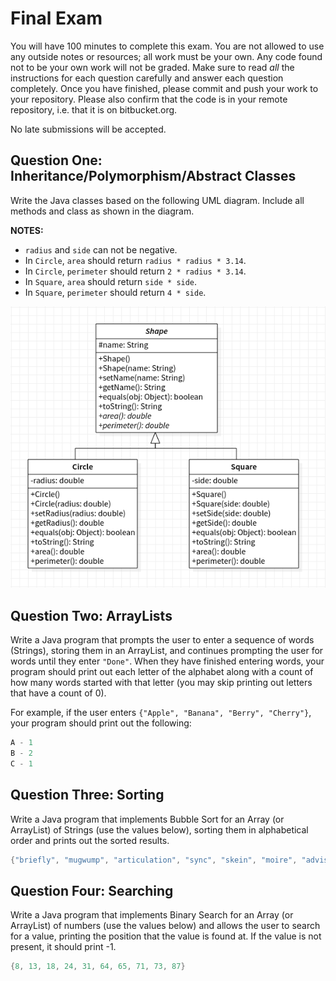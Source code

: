 # Final Exam

You will have 100 minutes to complete this exam. You are not allowed to use any outside notes or resources; all work must be your own. Any code found not to be your own work will not be graded. Make sure to read _all_ the instructions for each question carefully and answer each question completely. Once you have finished, please commit and push your work to your repository. Please also confirm that the code is in your remote repository, i.e. that it is on bitbucket.org.

No late submissions will be accepted.

## Question One: Inheritance/Polymorphism/Abstract Classes

Write the Java classes based on the following UML diagram. Include all methods and class as shown in the diagram.

**NOTES:**

* `radius` and `side` can not be negative.
* In `Circle`, `area` should return `radius * radius * 3.14`.
* In `Circle`, `perimeter` should return `2 * radius * 3.14`.
* In `Square`, `area` should return `side * side`.
* In `Square`, `perimeter` should return `4 * side`.

![UML Diagram](./Final_UML.png)

## Question Two: ArrayLists

Write a Java program that prompts the user to enter a sequence of words (Strings), storing them in an ArrayList, and continues prompting the user for words until they enter `"Done"`. When they have finished entering words, your program should print out each letter of the alphabet along with a count of how many words started with that letter (you may skip printing out letters that have a count of 0).

For example, if the user enters `{"Apple", "Banana", "Berry", "Cherry"}`, your program should print out the following:

```java
A - 1
B - 2
C - 1
```

## Question Three: Sorting

Write a Java program that implements Bubble Sort for an Array (or ArrayList) of Strings (use the values below), sorting them in alphabetical order and prints out the sorted results.

```java
{"briefly", "mugwump", "articulation", "sync", "skein", "moire", "advisability", "varmint", "mandibular", "evergreen"}
```

## Question Four: Searching

Write a Java program that implements Binary Search for an Array (or ArrayList) of numbers (use the values below) and allows the user to search for a value, printing the position that the value is found at. If the value is not present, it should print -1.

```java
{8, 13, 18, 24, 31, 64, 65, 71, 73, 87}
```
